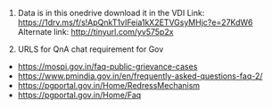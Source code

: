 1. Data is in this onedrive download it in the VDI
   Link: https://1drv.ms/f/s!ApQnkT1vIFeia1kX2ETVGsyMHjc?e=27KdW6
   Alternate link: http://tinyurl.com/yv575p2x

2. URLS for QnA chat requirement for Gov 
- https://mospi.gov.in/faq-public-grievance-cases
- https://www.pmindia.gov.in/en/frequently-asked-questions-faq-2/
- https://pgportal.gov.in/Home/RedressMechanism
- https://pgportal.gov.in/Home/Faq
